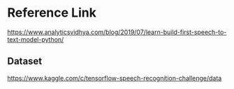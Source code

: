 # Reference Link

https://www.analyticsvidhya.com/blog/2019/07/learn-build-first-speech-to-text-model-python/

## Dataset

https://www.kaggle.com/c/tensorflow-speech-recognition-challenge/data
